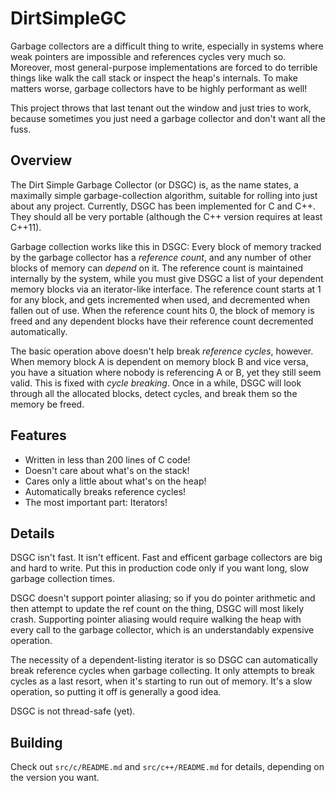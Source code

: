 # DirtSimpleGC

Garbage collectors are a difficult thing to write, especially in systems where weak pointers are impossible and references cycles very much so. Moreover, most general-purpose implementations are forced to do terrible things like walk the call stack or inspect the heap's internals. To make matters worse, garbage collectors have to be highly performant as well!

This project throws that last tenant out the window and just tries to work, because sometimes you just need a garbage collector and don't want all the fuss.

## Overview

The Dirt Simple Garbage Collector (or DSGC) is, as the name states, a maximally simple garbage-collection algorithm, suitable for rolling into just about any project. Currently, DSGC has been implemented for C and C++. They should all be very portable (although the C++ version requires at least C++11).

Garbage collection works like this in DSGC: Every block of memory tracked by the garbage collector has a _reference count_, and any number of other blocks of memory can _depend_ on it. The reference count is maintained internally by the system, while you must give DSGC a list of your dependent  memory blocks via an iterator-like interface. The reference count starts at 1 for any block, and gets incremented when used, and decremented when fallen out of use. When the reference count hits 0, the block of memory is freed and any dependent blocks have their reference count decremented automatically.

The basic operation above doesn't help break _reference cycles_, however. When memory block A is dependent on memory block B and vice versa, you have a situation where nobody is referencing A or B, yet they still seem valid. This is fixed with _cycle breaking_. Once in a while, DSGC will look through all the allocated blocks, detect cycles, and break them so the memory be freed.

## Features

* Written in less than 200 lines of C code!
* Doesn't care about what's on the stack!
* Cares only a little about what's on the heap!
* Automatically breaks reference cycles!
* The most important part: Iterators!

## Details

DSGC isn't fast. It isn't efficent. Fast and efficent garbage collectors are big and hard to write. Put this in production code only if you want long, slow garbage collection times.

DSGC doesn't support pointer aliasing; so if you do pointer arithmetic and then attempt to update the ref count on the thing, DSGC will most likely crash. Supporting pointer aliasing would require walking the heap with every call to the garbage collector, which is an understandably expensive operation.

The necessity of a dependent-listing iterator is so DSGC can automatically break reference cycles when garbage collecting. It only attempts to break cycles as a last resort, when it's starting to run out of memory. It's a slow operation, so putting it off is generally a good idea.

DSGC is not thread-safe (yet).

## Building

Check out `src/c/README.md` and `src/c++/README.md` for details, depending on the version you want.
